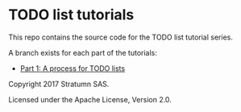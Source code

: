 # TODO list tutorials

This repo contains the source code for the TODO list tutorial series.

A branch exists for each part of the tutorials:

* [Part 1: A process for TODO lists](/stratumn/todo-tutorials/tree/part1)

Copyright 2017 Stratumn SAS.

Licensed under the Apache License, Version 2.0.
